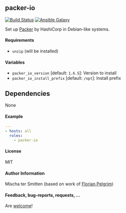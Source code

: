 ## packer-io

[![Build Status](https://travis-ci.org/Oefenweb/ansible-packer-io.svg?branch=master)](https://travis-ci.org/Oefenweb/ansible-packer-io)
[![Ansible Galaxy](http://img.shields.io/badge/ansible--galaxy-packer--io-blue.svg)](https://galaxy.ansible.com/Oefenweb/packer_io)

Set up [Packer](https://packer.io/) by HashiCorp in Debian-like systems.

#### Requirements

* `unzip` (will be installed)

#### Variables

* `packer_io_version` [default: `1.6.5`]: Version to install
* `packer_io_install_prefix` [default: `/opt`]: Install prefix

## Dependencies

None

#### Example

```yaml
---
- hosts: all
  roles:
    - packer-io
```

#### License

MIT

#### Author Information

Mischa ter Smitten (based on work of [Florian Pelgrim](https://github.com/craneworks))

#### Feedback, bug-reports, requests, ...

Are [welcome](https://github.com/Oefenweb/ansible-packer-io/issues)!
